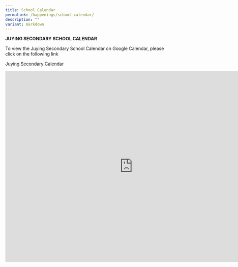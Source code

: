 ```yaml
---
title: School Calendar
permalink: /happenings/school-calendar/
description: ""
variant: markdown
---
```

<b>JUYING SECONDARY SCHOOL CALENDAR</b>
<p>To view the Juying Secondary School Calendar on Google Calendar, please click on the following link</p>

[Juying Secondary Calendar](https://calendar.google.com/calendar/u/0?cid=Y190NzBkdWc5cHRldW12NG5vNzF0cTkzdDA2b0Bncm91cC5jYWxlbmRhci5nb29nbGUuY29t)
<p></p>
<iframe scrolling="no" frameborder="0" height="600" width="800" style="border: 0" src="https://calendar.google.com/calendar/embed?src=c_t70dug9pteumv4no71tq93t06o%40group.calendar.google.com&amp;ctz=Asia%2FSingapore"></iframe>